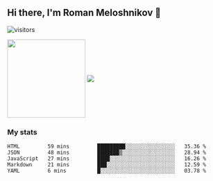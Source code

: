 ## Hi there, I'm Roman Meloshnikov 👋

![visitors](https://visitor-badge.glitch.me/badge?page_id=aldangold.id)

<!--
**Surtt/Surtt** is a ✨ _special_ ✨ repository because its `README.md` (this file) appears on your GitHub profile.

Here are some ideas to get you started:

- 🔭 I’m currently working on ...
- 🌱 I’m currently learning ...
- 👯 I’m looking to collaborate on ...
- 🤔 I’m looking for help with ...
- 💬 Ask me about ...
- 📫 How to reach me: ...
- 😄 Pronouns: ...
- ⚡ Fun fact: ...
-->

<span>
<a>
<img align="center" height="180em" src="https://github-readme-stats.vercel.app/api?username=aldangold&show_icons=true&hide_border=true&&count_private=true&include_all_commits=true" />
</a>
<a href="https://github.com/surtt/github-readme-stats">
<img align="center" src="https://github-readme-stats.vercel.app/api/top-langs/?username=aldangold&layout=compact&hide_border=true" />
</a>
</span>


### My stats
<!--START_SECTION:waka-->
```text
HTML         59 mins         █████████░░░░░░░░░░░░░░░░   35.36 % 
JSON         48 mins         ███████▒░░░░░░░░░░░░░░░░░   28.94 % 
JavaScript   27 mins         ████░░░░░░░░░░░░░░░░░░░░░   16.26 % 
Markdown     21 mins         ███░░░░░░░░░░░░░░░░░░░░░░   12.59 % 
YAML         6 mins          █░░░░░░░░░░░░░░░░░░░░░░░░   03.78 % 
```
<!--END_SECTION:waka-->

